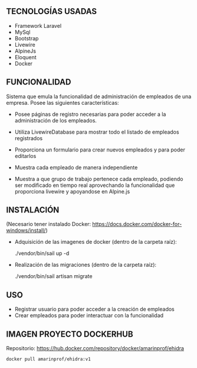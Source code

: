 ## TECNOLOGÍAS USADAS

- Framework Laravel
- MySql
- Bootstrap
- Livewire
- AlpineJs
- Eloquent
- Docker


## FUNCIONALIDAD

Sistema que emula la funcionalidad de administración de empleados de una empresa. Posee las siguientes características:

- Posee páginas de registro necesarias para poder acceder a la administración de los empleados.

- Utiliza LivewireDatabase para mostrar todo el listado de empleados registrados

- Proporciona un formulario para crear nuevos empleados y para poder editarlos

- Muestra cada empleado de manera independiente

- Muestra a que grupo de trabajo pertenece cada empleado, podiendo ser modificado en tiempo real aprovechando la funcionalidad que proporciona livewire y apoyandose en Alpine.js



## INSTALACIÓN

(Necesario tener instalado Docker: https://docs.docker.com/docker-for-windows/install/)

- Adquisición de las imagenes de docker (dentro de la carpeta raíz):

    ./vendor/bin/sail up -d
    

- Realización de las migraciones  (dentro de la carpeta raíz):
    
    ./vendor/bin/sail artisan migrate
  
  
## USO

- Registrar usuario para poder acceder a la creación de empleados
- Crear empleados para poder interactuar con la funcionalidad


##  IMAGEN PROYECTO DOCKERHUB

Repositorio: https://hub.docker.com/repository/docker/amarinprof/ehidra

    docker pull amarinprof/ehidra:v1
